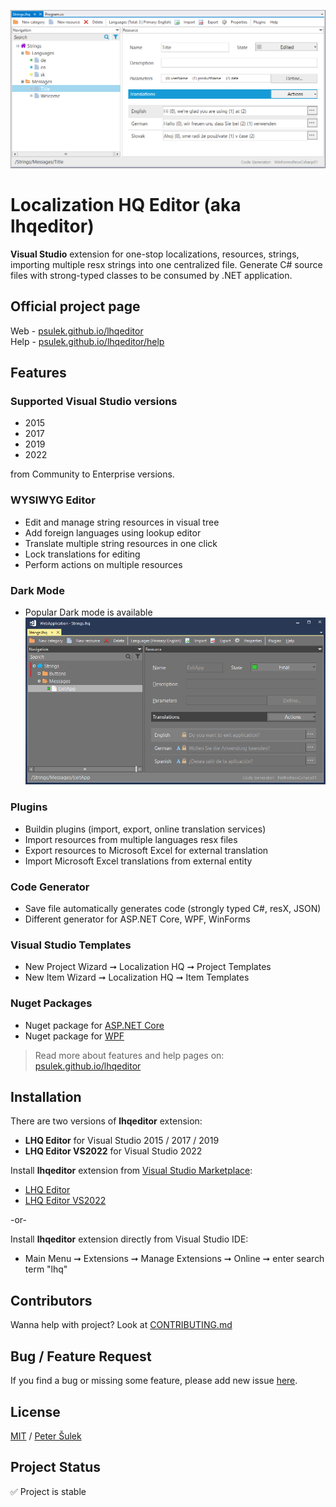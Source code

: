 ![LHQ main screen](./imgs/landing.png)

# Localization HQ Editor (aka lhqeditor)
**Visual Studio** extension for one-stop localizations, resources, strings, importing multiple resx strings into one centralized file. Generate C# source files with strong-typed classes to be consumed by .NET application.

## Official project page
Web - [psulek.github.io/lhqeditor](https://psulek.github.io/lhqeditor/)\
Help - [psulek.github.io/lhqeditor/help](https://psulek.github.io/lhqeditor/help/index.html)

## Features

### Supported Visual Studio versions
- 2015
- 2017
- 2019
- 2022

from Community to Enterprise versions.

### WYSIWYG Editor
- Edit and manage string resources in visual tree
- Add foreign languages using lookup editor
- Translate multiple string resources in one click
- Lock translations for editing
- Perform actions on multiple resources

### Dark Mode
- Popular Dark mode is available
![LHQ main screen](./imgs/darkmode.png)

### Plugins
- Buildin plugins (import, export, online translation services)
- Import resources from multiple languages resx files
- Export resources to Microsoft Excel for external translation
- Import Microsoft Excel translations from external entity

### Code Generator
- Save file automatically generates code (strongly typed C#, resX, JSON)
- Different generator for ASP.NET Core, WPF, WinForms

### Visual Studio Templates
- New Project Wizard ➞ Localization HQ ➞ Project Templates
- New Item Wizard ➞ Localization HQ ➞ Item Templates

### Nuget Packages
- Nuget package for [ASP.NET Core](https://www.nuget.org/packages/ScaleHQ.AspNetCore.LHQ/)
- Nuget package for [WPF](https://www.nuget.org/packages/ScaleHQ.WPF.LHQ/)

> Read more about features and help pages on: [psulek.github.io/lhqeditor](https://psulek.github.io/lhqeditor/)

## Installation
There are two versions of **lhqeditor** extension:
- **LHQ Editor** for Visual Studio 2015 / 2017 / 2019
- **LHQ Editor VS2022** for Visual Studio 2022


Install **lhqeditor** extension from [Visual Studio Marketplace](https://marketplace.visualstudio.com):
- [LHQ Editor](https://marketplace.visualstudio.com/items?itemName=scalehqsolutions.lhqeditor)
- [LHQ Editor VS2022](https://marketplace.visualstudio.com/items?itemName=scalehqsolutions.lhqeditorvs2022)

-or-

Install **lhqeditor** extension directly from Visual Studio IDE:
- Main Menu ➞ Extensions ➞ Manage Extensions ➞ Online ➞ enter search term "lhq"

## Contributors
Wanna help with project? Look at [CONTRIBUTING.md](./CONTRIBUTING.md)

## Bug / Feature Request
If you find a bug or missing some feature, please add new issue [here](https://github.com/psulek/lhqeditor/issues).

## License
[MIT](./LICENSE) / [Peter Šulek](https://github.com/psulek)

## Project Status
✅ Project is stable
